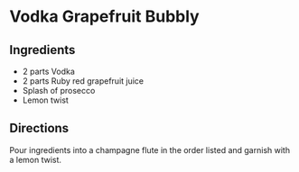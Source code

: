 # Vodka Grapefruit Bubbly

## Ingredients
* 2 parts Vodka
* 2 parts Ruby red grapefruit juice
* Splash of prosecco
* Lemon twist

## Directions
Pour ingredients into a champagne flute in the order listed and garnish with a lemon twist.
